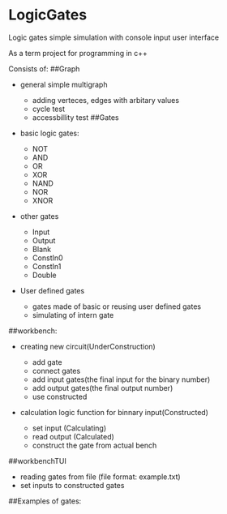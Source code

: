 # LogicGates
Logic gates simple simulation with console input user interface

As a term project for programming in c++

Consists of: 
##Graph 
* general simple multigraph
    * adding verteces, edges with arbitary values
    * cycle test
    * accessbillity test 
##Gates
* basic logic gates:
    * NOT
    * AND 
    * OR 
    * XOR
    * NAND
    * NOR
    * XNOR
        
* other gates
    * Input
    * Output
    * Blank
    * ConstIn0
    * ConstIn1
    * Double
    
* User defined gates
    * gates made of basic or reusing user defined gates
    * simulating of intern gate      
        
##workbench: 
* creating new circuit(UnderConstruction)
    * add gate
    * connect gates
    * add input gates(the final input for the binary number)
    * add output gates(the final output number) 
    * use constructed 
                
 * calculation logic function for binnary input(Constructed)
     * set input (Calculating)
     * read output (Calculated)
     * construct the gate from actual bench
                
##workbenchTUI
*  reading gates from file (file format: example.txt)
*  set inputs to constructed gates
 
##Examples of gates: 
       